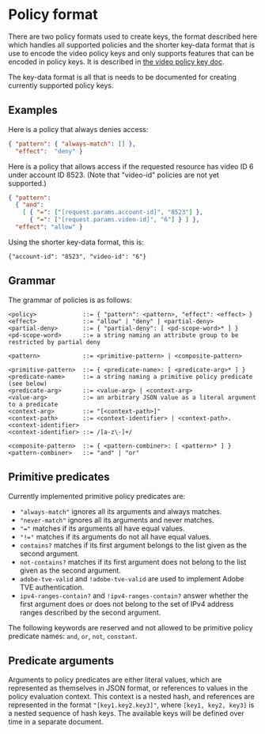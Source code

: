 # Policy format

There are two policy formats used to create keys, the format described here which handles
all supported policies and the shorter key-data format that is use to encode the video policy
keys and only supports features that can be encoded in policy keys. It is described
in [the video policy key doc](video-policy-key.md).

The key-data format is all that is needs to be documented for creating currently supported
policy keys.

## Examples

Here is a policy that always denies access:

```json
{ "pattern": { "always-match": [] },
  "effect":  "deny" }
```

Here is a policy that allows access if the requested resource has video ID 6 under account ID
8523.  (Note that "video-id" policies are not yet supported.)

```json
{ "pattern":
  { "and":
    [ { "=": ["[request.params.account-id]", "8523"] },
      { "=": ["[request.params.video-id]", "6"] } ] },
  "effect": "allow" }
```

Using the shorter key-data format, this is:
```
{"account-id": "8523", "video-id": "6"}
```

## Grammar

The grammar of policies is as follows:

```
<policy>             ::= { "pattern": <pattern>, "effect": <effect> }
<effect>             ::= "allow" | "deny" | <partial-deny>
<partial-deny>       ::= { "partial-deny": [ <pd-scope-word>* ] }
<pd-scope-word>      ::= a string naming an attribute group to be restricted by partial deny

<pattern>            ::= <primitive-pattern> | <composite-pattern>

<primitive-pattern>  ::= { <predicate-name>: [ <predicate-arg>* ] }
<predicate-name>     ::= a string naming a primitive policy predicate (see below)
<predicate-arg>      ::= <value-arg> | <context-arg>
<value-arg>          ::= an arbitrary JSON value as a literal argument to a predicate
<context-arg>        ::= "[<context-path>]"
<context-path>       ::= <context-identifier> | <context-path>.<context-identifier>
<context-identifier> ::= /[a-z\-]+/

<composite-pattern>  ::= { <pattern-combiner>: [ <pattern>* ] }
<pattern-combiner>   ::= "and" | "or"
```

## Primitive predicates

Currently implemented primitive policy predicates are:

* `"always-match"` ignores all its arguments and always matches.
* `"never-match"` ignores all its arguments and never matches.
* `"="` matches if its arguments all have equal values.
* `"!="` matches if its arguments do not all have equal values.
* `contains?` matches if its first argument belongs to the list given as the second argument.
* `not-contains?` matches if its first argument does not belong to the list given as the second
argument.
* `adobe-tve-valid` and `!adobe-tve-valid` are used to implement Adobe TVE authentication.
* `ipv4-ranges-contain?` and `!ipv4-ranges-contain?` answer whether the first argument does
or does not belong to the set of IPv4 address ranges described by the second argument.

The following keywords are reserved and not allowed to be primitive policy predicate names:
`and`, `or`, `not`, `constant`.

## Predicate arguments

Arguments to policy predicates are either literal values, which are represented as themselves
in JSON format, or references to values in the policy evaluation context.  This context is a
nested hash, and references are represented in the format `"[key1.key2.key3]"`, where
`[key1, key2, key3]` is a nested sequence of hash keys.  The available keys will be defined
over time in a separate document.
